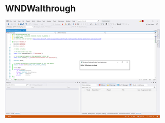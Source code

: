 # WNDWalthrough

 ![screenshot](https://github.com/gibsongreen/WNDWalthrough/blob/main/Screenshot%202021-08-26%20152209.png) 
